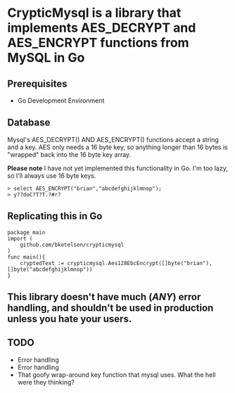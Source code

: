 # CrypticMysql is a library that implements AES_DECRYPT and AES_ENCRYPT functions from MySQL in Go


## Prerequisites

* Go Development Environment


## Database

Mysql's AES_DECRYPT() AND AES_ENCRYPT() functions accept a string and a key. AES only needs a 16 byte key, so 
anything longer than 16 bytes is "wrapped" back into the 16 byte key array.  

**Please note** I have not yet implemented this functionality in Go.  I'm too lazy, so I'll always use 16 byte keys.

	> select AES_ENCRYPT("brian","abcdefghijklmnop");
	> y??doC?T?T.?#r?

 
## Replicating this in Go

	package main
	import (
		github.com/bketelsen/crypticmysql
	)
	func main(){
		cryptedText := crypticmysql.Aes128EbcEncrypt([]byte("brian"),[]byte("abcdefghijklmnop"))	
	}

##  This library doesn't have much (*ANY*) error handling, and shouldn't be used in production unless you hate your users.

## TODO

* Error handling
* Error handling
* That goofy wrap-around key function that mysql uses.  What the hell were they thinking?